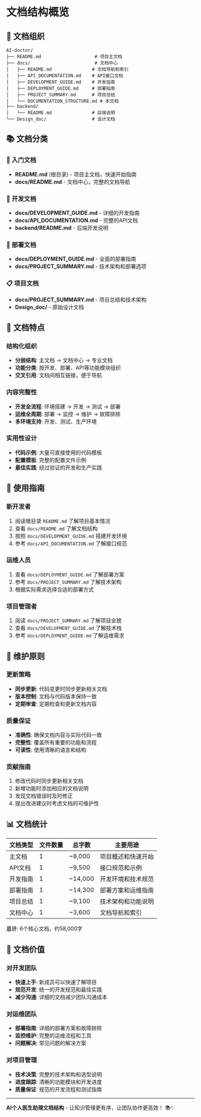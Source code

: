# 文档结构概览

## 📁 文档组织

```
AI-doctor/
├── README.md                    # 项目主文档
├── docs/                        # 文档中心
│   ├── README.md               # 文档导航和索引
│   ├── API_DOCUMENTATION.md    # API接口文档
│   ├── DEVELOPMENT_GUIDE.md    # 开发指南
│   ├── DEPLOYMENT_GUIDE.md     # 部署指南
│   ├── PROJECT_SUMMARY.md      # 项目总结
│   └── DOCUMENTATION_STRUCTURE.md # 本文档
├── backend/
│   └── README.md               # 后端说明
└── Design_doc/                 # 设计文档
```

## 📚 文档分类

### 🚀 入门文档
- **README.md** (根目录) - 项目主文档，快速开始指南
- **docs/README.md** - 文档中心，完整的文档导航

### 🔧 开发文档
- **docs/DEVELOPMENT_GUIDE.md** - 详细的开发指南
- **docs/API_DOCUMENTATION.md** - 完整的API文档
- **backend/README.md** - 后端开发说明

### 🚀 部署文档
- **docs/DEPLOYMENT_GUIDE.md** - 全面的部署指南
- **docs/PROJECT_SUMMARY.md** - 技术架构和部署选项

### 📋 项目文档
- **docs/PROJECT_SUMMARY.md** - 项目总结和技术架构
- **Design_doc/** - 原始设计文档

## 🎯 文档特点

### 结构化组织
- **分层结构**: 主文档 → 文档中心 → 专业文档
- **功能分类**: 按开发、部署、API等功能模块组织
- **交叉引用**: 文档间相互链接，便于导航

### 内容完整性
- **开发全流程**: 环境搭建 → 开发 → 测试 → 部署
- **运维全周期**: 部署 → 监控 → 维护 → 故障排除
- **多环境支持**: 开发、测试、生产环境

### 实用性设计
- **代码示例**: 大量可直接使用的代码模板
- **配置模板**: 完整的配置文件示例
- **最佳实践**: 经过验证的开发和生产实践

## 📖 使用指南

### 新开发者
1. 阅读根目录 `README.md` 了解项目基本情况
2. 查看 `docs/README.md` 了解文档结构
3. 按照 `docs/DEVELOPMENT_GUIDE.md` 搭建开发环境
4. 参考 `docs/API_DOCUMENTATION.md` 了解接口规范

### 运维人员
1. 查看 `docs/DEPLOYMENT_GUIDE.md` 了解部署方案
2. 参考 `docs/PROJECT_SUMMARY.md` 了解技术架构
3. 根据实际需求选择合适的部署方式

### 项目管理者
1. 阅读 `docs/PROJECT_SUMMARY.md` 了解项目全貌
2. 查看 `docs/DEVELOPMENT_GUIDE.md` 了解技术栈
3. 参考 `docs/DEPLOYMENT_GUIDE.md` 了解运维需求

## 🔄 维护原则

### 更新策略
- **同步更新**: 代码变更时同步更新相关文档
- **版本控制**: 文档与代码版本保持一致
- **定期审查**: 定期检查和更新文档内容

### 质量保证
- **准确性**: 确保文档内容与实际代码一致
- **完整性**: 覆盖所有重要的功能和流程
- **可读性**: 使用清晰的语言和结构

### 贡献指南
1. 修改代码时同步更新相关文档
2. 新增功能时添加相应的文档说明
3. 发现文档错误时及时修正
4. 提出改进建议时考虑文档的可维护性

## 📊 文档统计

| 文档类型 | 文件数量 | 总字数 | 主要用途 |
|----------|----------|--------|----------|
| 主文档 | 1 | ~8,000 | 项目概述和快速开始 |
| API文档 | 1 | ~9,500 | 接口规范和示例 |
| 开发指南 | 1 | ~14,000 | 开发环境和技术规范 |
| 部署指南 | 1 | ~14,300 | 部署方案和运维指南 |
| 项目总结 | 1 | ~9,100 | 技术架构和功能说明 |
| 文档中心 | 1 | ~3,600 | 文档导航和索引 |

**总计**: 6个核心文档，约58,000字

## 🎯 文档价值

### 对开发团队
- **快速上手**: 新成员可以快速了解项目
- **规范开发**: 统一的开发规范和最佳实践
- **减少沟通**: 详细的文档减少团队沟通成本

### 对运维团队
- **部署指南**: 详细的部署方案和故障排除
- **监控维护**: 完整的运维流程和工具
- **问题解决**: 常见问题的解决方案

### 对项目管理
- **技术决策**: 完整的技术架构和选型说明
- **进度跟踪**: 清晰的功能模块和开发进度
- **质量保证**: 规范的开发流程和测试指南

---

**AI个人医生助理文档结构** - 让知识管理更有序，让团队协作更高效！ 📚✨ 